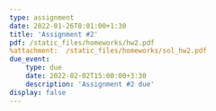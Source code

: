 ```yaml
---
type: assignment
date: 2022-01-26T8:01:00+1:30
title: 'Assignment #2'
pdf: /static_files/homeworks/hw2.pdf
%attachment:  /static_files/homeworks/sol_hw2.pdf
due_event: 
    type: due
    date: 2022-02-02T15:00:00+3:30
    description: 'Assignment #2 due'
display: false
---
```

